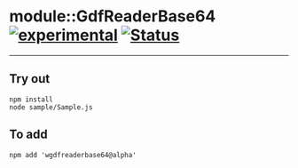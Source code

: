 
# module::GdfReaderBase64 [![experimental](https://img.shields.io/badge/stability-experimental-orange.svg)](https://github.com/emersion/stability-badges#experimental) [![Status](https://github.com/Wandalen/wGdfReaderBase64/workflows/Test/badge.svg)](https://github.com/Wandalen/wGdfReaderBase64/actions?query=workflow%3ATest)

___

## Try out
```
npm install
node sample/Sample.js
```

## To add
```
npm add 'wgdfreaderbase64@alpha'
```

